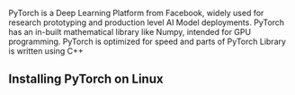 PyTorch is a Deep Learning Platform from Facebook, widely used for research prototyping and production 
level AI Model deployments. PyTorch has an in-built mathematical library like Numpy, intended for GPU programming.
PyTorch is optimized for speed and parts of PyTorch Library is written using C++

## Installing PyTorch on Linux

## 
  
